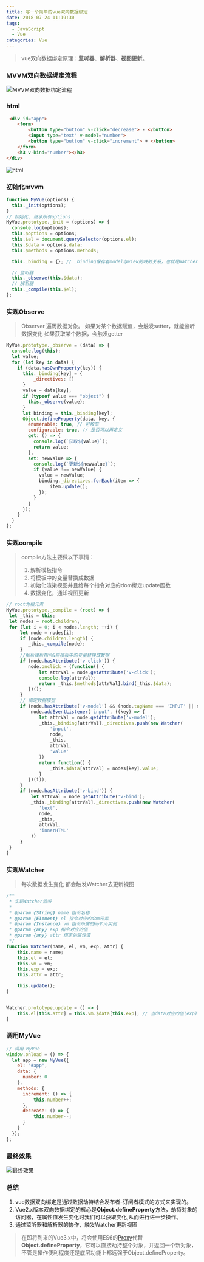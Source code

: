 ```yaml
---
title: 写一个简单的vue双向数据绑定
date: 2018-07-24 11:19:30
tags: 
  - JavaScript
  - Vue
categories: Vue
---
```


>vue双向数据绑定原理：**监听器**、**解析器**、**视图更新**。

### MVVM双向数据绑定流程

![MVVM双向数据绑定流程](https://yechuanjie-image.oss-cn-beijing.aliyuncs.com/18-7-24/64201803.jpg)

<!-- more -->

### html

```html
 <div id="app">
    <form>
        <button type="button" v-click="decrease"> - </button>
        <input type="text" v-model="number">
        <button type="button" v-click="increment"> + </button>
    </form>
    <h3 v-bind="number"></h3>
</div>
```
![html](https://yechuanjie-image.oss-cn-beijing.aliyuncs.com/18-7-24/92465283.jpg)

### 初始化mvvm

```javascript
function MyVue(options) {
  this._init(options);
}
// 初始化, 继承所有options
MyVue.prototype._init = (options) => {
  console.log(options);
  this.$options = options;
  this.$el = document.querySelector(options.el);
  this.$data = options.data;
  this.$methods = options.methods;

  this._binding = {}; // _binding保存着model与view的映射关系，也就是Watcher的实例。当model改变时，会触发其中的指令类更新，保证view也能实时更新

  // 监听器
  this._observe(this.$data);
  // 解析器
  this._compile(this.$el);
};
```

### 实现Observe

> Observer 遍历数据对象。
> 如果对某个数据赋值，会触发setter，就能监听数据变化
> 如果获取某个数据，会触发getter

```javascript
MyVue.prototype._observe = (data) => {
  console.log(this);
  let value;
  for (let key in data) {
    if (data.hasOwnProperty(key)) {
      this._binding[key] = {
          _directives: []
      }
      value = data[key];
      if (typeof value === "object") {
        this._observe(value);
      }
      let binding = this._binding[key];
      Object.defineProperty(data, key, {
        enumerable: true, // 可枚举
        configurable: true, // 是否可以再定义
        get: () => {
          console.log(`获取${value}`);
          return value;
        },
        set: newValue => {
          console.log(`更新${newValue}`);
          if (value !== newValue) {
            value = newValue;
            binding._directives.forEach(item => {
                item.update();
            });
          }
        }
      });
    }
  }
};
```

### 实现compile
> compile方法主要做以下事情：
> 1. 解析模板指令
> 2. 将模板中的变量替换成数据
> 3. 初始化渲染视图并且给每个指令对应的dom绑定update函数
> 4. 数据变化，通知视图更新

```javascript
// root为根元素
MyVue.prototype._compile = (root) => {
 let _this = this;
 let nodes = root.children;
 for (let i = 0; i < nodes.length; ++i) {
     let node = nodes[i];
     if (node.children.length) {
        _this._compile(node);
     }
     //解析模板指令&将模板中的变量替换成数据
     if (node.hasAttribute('v-click')) {
        node.onclick = (function() {
            let attrVal = node.getAttribute('v-click');
            console.log(attrVal);
            return _this.$methods[attrVal].bind(_this.$data);
        })();
     }
     // 绑定数据模型
     if (node.hasAttribute('v-model') && (node.tagName === 'INPUT' || node.tagName === 'TEXTAREA')) {
         node.addEventListener('input', ((key) => {
            let attrVal = node.getAttribute('v-model');
            _this._binding[attrVal]._directives.push(new Watcher(
                'input',
                node,
                _this,
                attrVal,
                'value'
            ))
            return function() {
                _this.$data[attrVal] = nodes[key].value;
            }
        })(i));
     }
     if (node.hasAttribute('v-bind')) {
         let attrVal = node.getAttribute('v-bind');
         _this._binding[attrVal]._directives.push(new Watcher(
            'text',
            node,
            _this,
            attrVal,
            'innerHTML'
         ))
     }
 }
}
```

### 实现Watcher
> 每次数据发生变化 都会触发Watcher去更新视图

```javascript
/**
 * 实现Watcher监听
 * 
 * @param {String} name 指令名称
 * @param {Element} el 指令对应的dom元素
 * @param {Instance} vm 指令所属的myVue实例
 * @param {any} exp 指令对应的值
 * @param {any} attr 绑定的属性值
 */
function Watcher(name, el, vm, exp, attr) {
    this.name = name;
    this.el = el;
    this.vm = vm;
    this.exp = exp;
    this.attr = attr;

    this.update();
}


Watcher.prototype.update = () => {
    this.el[this.attr] = this.vm.$data[this.exp]; // 当data对应的值(exp)改变时，修改当前元素的属性，以保证dom更新
}
```

### 调用MyVue
```javascript
// 调用 MyVue
window.onload = () => {
  let app = new MyVue({
    el: "#app",
    data: {
      number: 0
    },
    methods: {
      increment: () => {
          this.number++;
      },
      decrease: () => {
          this.number--;
      }
    }
  });
};
```

### 最终效果
![最终效果](https://yechuanjie-image.oss-cn-beijing.aliyuncs.com/18-7-24/47264916.jpg)

### 总结
1. vue数据双向绑定是通过数据劫持结合发布者-订阅者模式的方式来实现的。
2. Vue2.x版本双向数据绑定的核心是**Object.defineProperty**方法，劫持对象的访问器，在属性值发生变化时我们可以获取变化,从而进行进一步操作。
3. 通过监听器和解析器的协作，触发Watcher更新视图


> 在即将到来的Vue3.x中，将会使用ES6的[Proxy](http://es6.ruanyifeng.com/#docs/proxy)代替**Object.defineProperty**，它可以直接劫持整个对象，并返回一个新对象，不管是操作便利程度还是底层功能上都远强于Object.defineProperty。